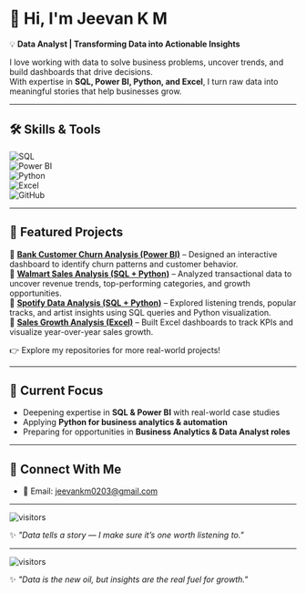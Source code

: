 # 👋 Hi, I'm Jeevan K M  

💡 **Data Analyst | Transforming Data into Actionable Insights**  

I love working with data to solve business problems, uncover trends, and build dashboards that drive decisions.  
With expertise in **SQL, Power BI, Python, and Excel**, I turn raw data into meaningful stories that help businesses grow.  

---

## 🛠️ Skills & Tools  
![SQL](https://img.shields.io/badge/SQL-336791?style=for-the-badge&logo=postgresql&logoColor=white)  
![Power BI](https://img.shields.io/badge/Power%20BI-F2C811?style=for-the-badge&logo=powerbi&logoColor=black)  
![Python](https://img.shields.io/badge/Python-3776AB?style=for-the-badge&logo=python&logoColor=white)  
![Excel](https://img.shields.io/badge/Excel-217346?style=for-the-badge&logo=microsoft-excel&logoColor=white)  
![GitHub](https://img.shields.io/badge/GitHub-181717?style=for-the-badge&logo=github&logoColor=white)  

---

## 📌 Featured Projects  

🔹 [**Bank Customer Churn Analysis (Power BI)**](#) – Designed an interactive dashboard to identify churn patterns and customer behavior.  
🔹 [**Walmart Sales Analysis (SQL + Python)**](#) – Analyzed transactional data to uncover revenue trends, top-performing categories, and growth opportunities.  
🔹 [**Spotify Data Analysis (SQL + Python)**](#) – Explored listening trends, popular tracks, and artist insights using SQL queries and Python visualization.  
🔹 [**Sales Growth Analysis (Excel)**](#) – Built Excel dashboards to track KPIs and visualize year-over-year sales growth.  

👉 Explore my repositories for more real-world projects!  

---



## 🎯 Current Focus  
- Deepening expertise in **SQL & Power BI** with real-world case studies  
- Applying **Python for business analytics & automation**  
- Preparing for opportunities in **Business Analytics & Data Analyst roles**  

---

## 🤝 Connect With Me  
- 📧 Email: jeevankm0203@gmail.com  

---

![visitors](https://visitor-badge.laobi.icu/badge?page_id=Jeevankm7)  

✨ *"Data tells a story — I make sure it’s one worth listening to."*  


---

![visitors](https://visitor-badge.laobi.icu/badge?page_id=Jeevankm7)  

✨ *"Data is the new oil, but insights are the real fuel for growth."*  
